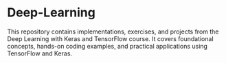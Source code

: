 # Deep-Learning
This repository contains implementations, exercises, and projects from the Deep Learning with Keras and TensorFlow course. It covers foundational concepts, hands-on coding examples, and practical applications using TensorFlow and Keras.
